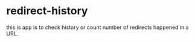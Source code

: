 # redirect-history
this is app is to check  history or count number of redirects happened in a URL. 
